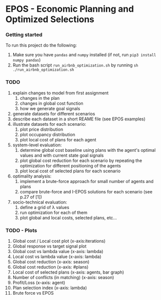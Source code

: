 # EPOS - Economic Planning and Optimized Selections

### Getting started
To run this project do the following:
1. Make sure you have `pandas` and `numpy` installed (if not, run `pip3 install numpy pandas`)
2. Run the bash script `run_airbnb_optimization.sh` by running `sh ./run_airbnb_optimization.sh`

### TODO
1. explain changes to model from first assignment
   1. changes in the plan
   2. changes in global cost function
   3. how we generate goal signals
2. generate datasets for different scenarios
3. describe each dataset in a short REAME file (see EPOS examples)
4. illustrate datasets for each scenario:
   1. plot price distribution
   2. plot occupancy distribution
   3. plot local cost of plans for each agent
5. system-level evaluation:
   1. determine global cost baseline using plans with the agent's optimal values and with current state goal signals
   2. plot global cost reduction for each scenario by repeating the optimization for different positioning of the agents
   3. plot local cost of selected plans for each scenario
6. optimality analysis:
   1. implement a brute-force approach for small number of agents and plans
   2. compare brute-force and I-EPOS solutions for each scenario (see p.27 of [1])
7. socio-technical evaluation:
   1. define a grid of &lambda; values
   2. run optimization for each of them
   3. plot global and local costs, selected plans, etc...


### TODO - Plots
1. Global cost / Local cost plot (x-axis:iterations)
2. Global response vs target signal plot
3. Global cost vs lambda value (x-axis: lambda)
3. Local cost vs lambda value (x-axis: lambda)
4. Global cost reduction (x-axis: season)
5. Global cost reduction (x-axis: #plans)
6. Local cost of selected plans (x-axis: agents, bar graph)
7. Number of conflicts (in matching) (x-axis: season)
8. Profit/Loss (x-axis: agent)
9. Plan selection index (x-axis: lambda)
10. Brute force vs EPOS